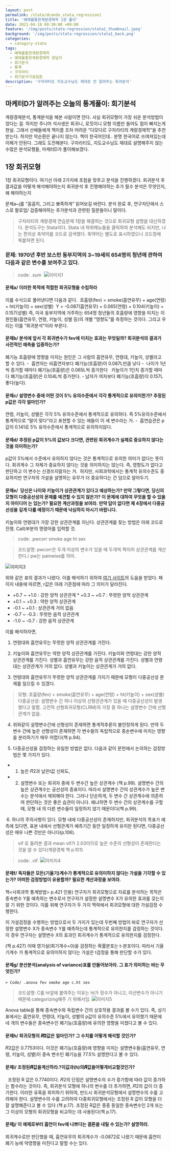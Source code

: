 ```yaml
---
layout: post
permalink: /stata/dcando_stata_regression1
title: '예제를통한계량경제학 1장 풀이'
date: 2021-04-18 09:30:00 +09:00
feature: '/img/posts/stata-regression/stata1_thumbnail.jpeg'
background: '/img/posts/stata-regression/stata1_back.png'
categories:
  - category-stata
tags:
  - 예제를통한계량경제학
  - 예제를통한계량경제학 정답지
  - 회기분석
  - 통계
  - 구자라티
  - 회기분석가설검증
description: '구자라티도 지도교수님도 제대로 안 알려주는 회귀분석'
---
```


## 마케터D가 알려주는 오늘의 통계풀이: 회기분석

계량경제분석, 통계분석을 해본 사람이면 안다. 사실 회귀모형이 가장 쉬운 분석방법이었다는 걸.
하지만 주니어 석사생은 회귀니, 로짓이니 모형 이름만 들어도 힘이 빠지는게 현실.
그래서 선배들에게 책이름 조차 어려운 “다모다르 구자라티의 계량경제학”을 추천받는다.
하지만 악순환은 끝나지 않는다. 책이 한국어인데.. 분명 한국어로 쓰여져있는데 이해가 안된다.
그래도 도전해본다. 구자라티도, 지도교수님도 제대로 설명해주지 않는 수많은 분석모형들,  마케터D가 풀이해보겠다.

## 1장 회귀모형
1장 회귀모형이다. 여기선 아래 2가지에 초첨을 맞추고 분석을 진행하겠다.
회귀분석 후 결과값을 어떻게 해석해야하는지
회귀분석 후 진행해야하는 추가 필수 분석은 무엇인지, 왜 해야하는지

문제a~j를 “꼼꼼히, 그리고 뾰족하게” 읽어보길 바란다.
분석 완료 후, 연구자단에서 스스로 팔로업/ 검증해야하는 추가분석과 관련된 질문들이니 말이다.

> 구자라티의 계량경제 연습문제 1장을 해결하는 것으로 회귀모형 설명을 대신하겠다. 분석도구는 Stata이다.
Stata 내 하위메뉴들을 클릭하여 분석해도 되지만, 나는 편의상 축약어를 코드로 검색했다.
축약어는 별도로 표시하였으니 코드창에 복붙하면 된다.

### 문제: 1970년 후반 보스턴 동부지역의 3~19세의 654명의 청년에 관하여 다음과 같은 변수를 보여주고 있다. 

> code: .sum 
![이미지1](/img/posts/stata-regression/1_sum.png)

#### 문제a/ 이러한 목적에 적합한 회귀모형을 수립하라
이를 수식으로 풀어낸다면 다음과 같다. 
호흡량(fev) = smoke(흡연유무) + age(연령) + ht(키높이) + sex(성별) 	Y = -0.087(흡연유무) + 0.065(연령) + 0.104(키높이) + 0.157(성별)
즉, 미국 동부지역에 거주하는 654명 청년들의 호흡량에 영향을 미치는 이 원인들(흡연유무, 연령, 키높이, 성별 등)의 개별 “영향도”를 측정하는 것이다. 그리고 우리는 이를 “회귀분석"이라 부른다.

#### 문제b/ 분석에 앞서 각 회귀변수가 fev에 미치는 효과는 무엇일까? 회귀분석의 결과가 사전적인 예측을 입증하는가?
폐기능 호흡량에 영향을 미치는 원인은 그 사람의 흡연유무, 연령대, 키높이, 성별라고 할 수 있다. -  흡연자는 비흡연자보다 폐기능(호흡량)이 0.087L만큼 낮다 -  나이가 1년씩 증가할 때마다 폐기능(호흡량)은 0.065L씩 증가한다   키높이가 1인치 증가할 때마다 폐기능(호흡량)은 0.104L씩 증가한다. - 남자가 여자보다 폐기능(호흡량)이 0.157L 좋다(높다).

#### 문제c/ 설명변수 중에 어떤 것이 5% 유의수준에서 각각 통계적으로 유의미한가?  추정된 p값은 각각 얼마인가?
연령, 키높이, 성별은 각각 5% 유의수준에서 통계적으로 유의하다. 즉 5%유의수준에서 통계적으로 “말이 맞다”라고 표현할 수 있는 애들이 이 세 변수라는 거. -  흡연습관은 p값이 0.141로 5% 유의수준에서 통계적으로 유의하지않다. 

#### 문제d/ 추정된 p값이 5%의 값보다 크다면, 관련된 회귀계수가 실제로 중요하지 않다는 것을 의미하는가? 
p값이 5%에서 수준에서 유의하지 않다는 것은 통계적으로 유의한 의미가 없다는 뜻이다. 회귀계수 그 자체가 중요하지 않다는 것을 의미하지는 않는다. 즉, 영향도가 없다고 판단하고 이 변수는 신경쓰지말자는 거. 
하지만, 사회과학에서는 통계적 유의수준도 중요하지만 연구자의 가설을 설명하는 유무가 더 중요하다는 건 덤으로 알아두기. 

#### 문제e/  당신은 나이와 키높이가 상관관계가 있다고 예상하는가? 만약 그렇다면, 당신의 모형이 다중공선성의 문제를 예견할 수 있지 않은가? 이 문제에 대하여 무엇을 할 수 있을 지 아이디어 는 있는가? 필요한 계산과정을 보여라. 만약 답이 없다면 제 4장에서 다중공선성을 깊게 다룰 예정이기 때문에 낙심하지 마시기 바랍니다.
키높이와 연령대가 가장 강한 상관관계를 지닌다. 상관관계를 찾는 방법은 아래 코드로 진행. Call)부분의 명령어를 입력할 것. 
> code: .pwcorr smoke age ht sex 

> 코드설명: pwcorr은 두개 이상의 변수가 있을 때 두개씩 짝지어 상관관계를 계산한다./ pw는 painwise를 의미. 

![이미지3](/img/posts/stata-regression/3_pworr-somke-age-ht-sex.png)

위와 같은 표의 결과가 나왔다. 이를 해석하기 위하여 [여기 사이트](https://gomguard.tistory.com/173)의 도움을 받았다. 페이지 내용에 따르면, r값은 아래 기준점에 따라 그 의미가 달라진다.
* +0.7   ~  +1.0 : 강한 양적 상관관계
* +0.3   ~  +0.7 : 뚜렷한 양적 상관관계 
* +0.1   ~  +0.3 : 약한 양적 상관관계 
* -0.1   ~  +0.1 : 상관관계 거의 없음 
* -0.7   ~  -0.3  : 뚜렷한 음적 상관관계 
* -1.0  ~ -0.7  :  강한 음적 상관관계

이를 해석하자면,

1. 연령대와 흡연유무는 뚜렷한 양적 상관관계를 가진다.

2. 키높이와 흡연유무는 약한 양적 상관관계를 가진다. 키높이와 연령대는 강한 양적 상관관계를 가진다. 성별과 흡연유무는 강한 음적 상관관계를 가진다. 성별과 연령대는 상관관계가 거의 없다. 성별과 키높이는 상관관계가 거의 없다.

3. 연령대와 흡연유무가 뚜렷한 양적 상관관계를 가지기 때문에 모형이 다중공선성 문제를 일으킬 수 있겠다. 

> 모형: 호흡량(fev) = smoke(흡연유무) + age(연령) + ht(키높이) + sex(성별) 
> 다중공선성: 설명변수 간 하나 이상의 선형관관계가 있을 때 다중공선성이 발생했다고 말함. 고전적 선형회귀모형(CLRM)의 가정 중 하나는 설명변수 간에 선형관계가 없음.  

4. 위와같이 설명변수간에 선형성이 존재하면 통계적추론이 불안정하게 된다. 만약 두 변수 간에 높은 선형성이 존재하면 각 변수들의 독립적으로 종손변수에 미치는 영향을 분리하기가 매우 어렵다(책 p.94).  

5. 다중공선성을 검정하는 유일한 방법은 없다. 다음과 같이 문헌에서 논의하는 검정방법은 몇 가지가 있다. 
  * 1) 높은 𝑅2과 낲은t값 신뢰도,
  * 2) 설명변수 또는 회귀자 중에 두 변수간 높은 상관계수 (책 p.99). 설명변수 간의 높은 상관계수는 공선성의 증표이다. 따라서 설명변수 간의 상관계수가 높은 변수는 분석에서 제외해야 한다. 그러나 단순하게, 두 변수 간 상관계수에 의존하여 판단하는 것은 좋은 습관이 아니다. 왜냐하면 두 변수 간의 상관계수를 구할 때, 모형 내 의 다른 변수들이 일정하지 않기 때문이다(책 p.99).

 6. 하나의 주의사항이 있다. 모형 내에 다중공선성이 존재하지만, 회귀분석의 목표가 예측에 있다면, 표본 내에서 선형관계가 예측기간 동안 일정하게 유지만 된다면, 다중공선성은 매우 나쁜 것만은 아니다(p.106).
> vif 로 돌려본 결과 mean vif가 2.03이므로 높은 수준의 선형성이 존재한다는 것을 알 수 있다(계량경제 책 p.101) 

> code: .vif 
![이미지4](/img/posts/stata-regression/4_vif.png)

#### 문제f/ 독자들은 모든(기울기)계수가 통계적으로 유의미하지 않다는 가설을 기각할 수 있는가? 어떠한 검정방법이 유용할까? 필요한 계산과정을 보여라. 
책<사회과학 통계방법> p.421 인용) 연구자가 회귀모형으로 자료를 분석하는 목적은 종속변수 Y를 예측하는 변수로서 연구자가 설정한 설명변수 X가 유의한 효과를 갖는지 알 기 위한 것이다. 이를 위해 연구자가 두 가지 맥락에서 회귀모형에 대한 가설검정 수행한다.

이 가설검정을 수행하는 방법으로서 두 가지가 있는데 두번째 방법이 바로 연구자가 선정한 설명변수 X가 종속변수 Y를 예측하는데 통계적으로 유의한지를 검정하는 것이다. 이 경우 연구자는 설명변수 X의 효과인 회귀계수가 통계적으로 유의한지를 검정한다.

(책 p.427) 이때 영가설(회기계수=0)을 검정하는 확률분포는 t-분포이다. 따라서 기울기계수 가 통계적으로 유의미하지 않다는 가설은 t검정을 통해 판단할 수가 있다.

#### 문제g/ 분산분석(analysis of variance)표를 만들어보아라. 그 표가 의미하는 바는 무엇인가?
	> Code/ .anova fev smoke age c.ht sex 
  > 코드설명: C를 ht앞에 붙여주는 이유는 ht가 정수가 아니고, 이산변수가 아니기 때문에 categorizing해주 기 위해서임.
  ![이미지5](/img/posts/stata-regression/5_anova-fev-smoke-age-c_ht-sex.png)

Anova table을 통해 종속변수와 독립변수 간의 상호작용 결과를 볼 수가 있다. 즉, 상기 표에서는 흡연유무, 연령대, 키높이, 성별의 p값이 유의수준 5%에서 유의했기 때문에 네 개의 변수들은 종속변수인 폐기능(호흡량)에 유의한 영향을 미쳤다고 볼 수 있다.

#### 문제h/ 회귀모형의 𝑹𝟐값은 얼마인가? 그 수치를 어떻게 해석할 것인가?
𝑅2값은 0.7753이다. 이것은 폐기능(호흡량)에 영향을 미치는 설명변수들(흡연유무, 연령, 키높이, 성별)이 종속  변수인 폐기능을 77.5% 설명한다고 볼 수 있다.

#### 문제i/ 조정된𝑹값을계산하라.?이값과(h)의𝑹값을어떻게비교할것인가?
  조정된 R 값은 0.7740이다. 𝑅2의 단점은 설명변수의 수가 증가함에 따라 값이 증가하는 함수라는 것이다. 즉, 회귀분석 모형에 하나의 변수를 더 추가하면, 𝑅2의 값이 더 증가한다. 이러한 유혹을 회피하기 위하여, 반드시 회귀분석모형에서 설명변수의 수를 고려해야 한다. 설명변수의 수를 고려하여 다중회귀모형에서는 조정된 R 값이 모형을 더 잘 설명해준다고 볼 수 있다 (책 p.17). 조정된 R값은 종종 동일한 종속변수인 2개 또는 그 이상의 모형의 회귀모형을 비교하는 데 사용된다(책 p.17).

#### 문제j/ 이 예제로부터 흡연이 fev에 나쁘다는 결론을 내릴 수 있는가? 설명하라. 
회귀계수로만 판단했을 때, 흡연유무의 회귀계수가 -0.0872로 나왔기 때문에 흡연이 폐기 능에 악영향을 미친다고 말할 수는 있다.
